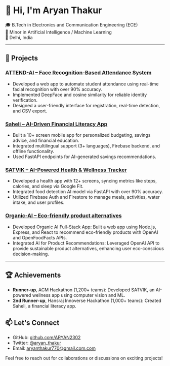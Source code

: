 # 👋 Hi, I'm Aryan Thakur

🎓 B.Tech in Electronics and Communication Engineering (ECE)  
🎯 Minor in Artificial Intelligence / Machine Learning   
📍 Delhi, India


---

## 🚀 Projects

### [ATTEND-AI – Face Recognition-Based Attendance System](https://github.com/ARYAN2302/ATTEND-AI)
- Developed a web app to automate student attendance using real-time facial recognition with over 90% accuracy.
- Implemented DeepFace and cosine similarity for reliable identity verification.
- Designed a user-friendly interface for registration, real-time detection, and CSV export.

### [Saheli – AI-Driven Financial Literacy App](https://github.com/ARYAN2302/Saheli)
- Built a 10+ screen mobile app for personalized budgeting, savings advice, and financial education.
- Integrated multilingual support (3+ languages), Firebase backend, and offline functionality.
- Used FastAPI endpoints for AI-generated savings recommendations.

### [SATVIK – AI-Powered Health & Wellness Tracker](https://github.com/ARYAN2302/SATVIK)
- Developed a health app with 12+ screens, syncing metrics like steps, calories, and sleep via Google Fit.
- Integrated food detection AI model via FastAPI with over 90% accuracy.
- Utilized Firebase Auth and Firestore to manage meals, activities, water intake, and user profiles.

### [Organic-AI – Eco-friendly product alternatives](https://github.com/ARYAN2302/organic-ai)

- Developed Organic AI Full-Stack App: Built a web app using Node.js, Express, and React to
recommend eco-friendly products with OpenAI and OpenFoodFacts APIs.
- Integrated AI for Product Recommendations: Leveraged OpenAI API to provide sustainable
product alternatives, enhancing user eco-conscious decision-making.
---

## 🏆 Achievements

- **Runner-up**, ACM Hackathon (1,200+ teams): Developed SATVIK, an AI-powered wellness app using computer vision and ML.
- **2nd Runner-up**, Hansraj Innoverse Hackathon (1,000+ teams): Created Saheli, a financial literacy app.

## 📫 Let's Connect

- GitHub: [github.com/ARYAN2302](https://github.com/ARYAN2302)
- Twitter: [@aryan_thakur](https://x.com/aryanth80011070)
- Email: aryanthakur770@gmail.com.com

Feel free to reach out for collaborations or discussions on exciting projects!
